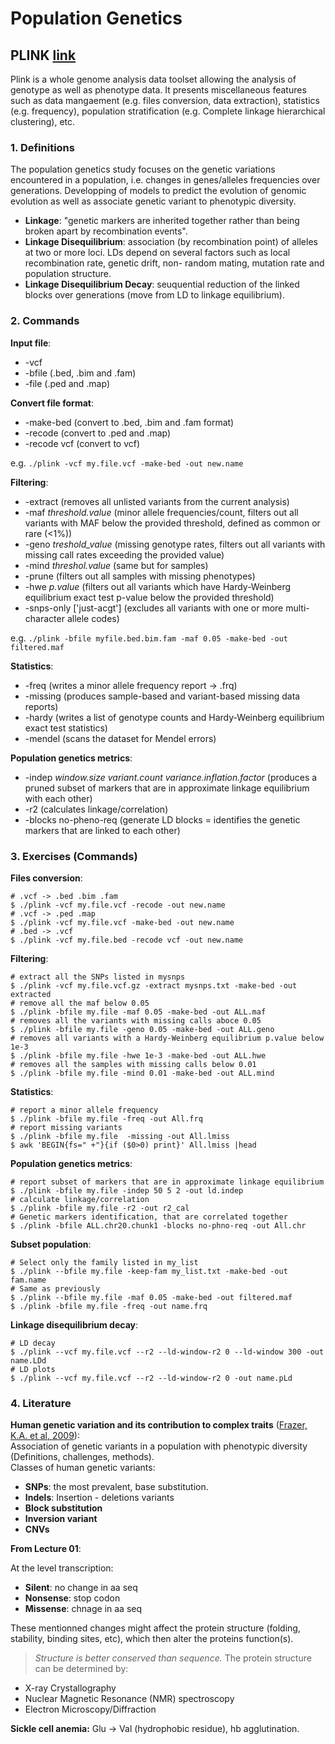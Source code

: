 # Population Genetics 

## PLINK [link](https://www.cog-genomics.org/plink2) 
Plink is a whole genome analysis data toolset allowing the analysis of genotype as well as phenotype data. It presents miscellaneous features such as data mangaement (e.g. files conversion, data extraction), 
statistics (e.g. frequency), population stratification (e.g. Complete linkage hierarchical clustering), etc. 

### 1. Definitions
The population genetics study focuses on the genetic variations encountered in a population, i.e. changes in genes/alleles frequencies over generations. Developping of models to predict the evolution of genomic evolution as well as associate genetic variant to phenotypic diversity. 

* **Linkage**: "genetic markers are inherited together rather than being broken apart by recombination events".
* **Linkage Disequilibrium**: association (by recombination point) of alleles at two or more loci. LDs depend on several factors such as local recombination rate, genetic drift, non- random mating, mutation rate and population structure. 
* **Linkage Disequilibrium Decay**: seuquential reduction of the linked blocks over generations (move from LD to linkage equilibrium). 

### 2. Commands 
**Input file**:
* -vcf 
* -bfile (.bed, .bim and .fam)
* -file (.ped and .map)

**Convert file format**: 
* -make-bed (convert to .bed, .bim and .fam format) 
* -recode (convert to .ped and .map)
* -recode vcf (convert to vcf) 

e.g.  `./plink -vcf my.file.vcf -make-bed -out new.name`

**Filtering**: 
* -extract (removes all unlisted variants from the current analysis)
* -maf _threshold.value_ (minor allele frequencies/count, filters out all variants with MAF below the provided threshold, defined as common or rare (<1%))
* -geno _treshold_value_ (missing genotype rates, filters out all variants with missing call rates exceeding the provided value)
* -mind _threshol.value_ (same but for samples)
* -prune (filters out all samples with missing phenotypes) 
* -hwe _p.value_ (filters out all variants which have Hardy-Weinberg equilibrium exact test p-value below the provided threshold)
* -snps-only ['just-acgt'] (excludes all variants with one or more multi-character allele codes)

e.g. `./plink -bfile myfile.bed.bim.fam -maf 0.05 -make-bed -out filtered.maf`

**Statistics**: 
* -freq (writes a minor allele frequency report -> .frq)
* -missing (produces sample-based and variant-based missing data reports)
* -hardy (writes a list of genotype counts and Hardy-Weinberg equilibrium exact test statistics)
* -mendel (scans the dataset for Mendel errors)

**Population genetics metrics**: 
* -indep _window.size variant.count variance.inflation.factor_ (produces a pruned subset of markers that are in approximate linkage equilibrium with each other)
* -r2 (calculates linkage/correlation)
* -blocks no-pheno-req (generate LD blocks = identifies the genetic markers that are linked to each other)

### 3. Exercises (Commands)

**Files conversion**: 

```
# .vcf -> .bed .bim .fam
$ ./plink -vcf my.file.vcf -recode -out new.name  
# .vcf -> .ped .map
$ ./plink -vcf my.file.vcf -make-bed -out new.name
# .bed -> .vcf 
$ ./plink -vcf my.file.bed -recode vcf -out new.name
```

**Filtering**: 

```
# extract all the SNPs listed in mysnps 
$ ./plink -vcf my.file.vcf.gz -extract mysnps.txt -make-bed -out extracted
# remove all the maf below 0.05 
$ ./plink -bfile my.file -maf 0.05 -make-bed -out ALL.maf
# removes all the variants with missing calls aboce 0.05 
$ ./plink -bfile my.file -geno 0.05 -make-bed -out ALL.geno
# removes all variants with a Hardy-Weinberg equilibrium p.value below 1e-3
$ ./plink -bfile my.file -hwe 1e-3 -make-bed -out ALL.hwe
# removes all the samples with missing calls below 0.01
$ ./plink -bfile my.file -mind 0.01 -make-bed -out ALL.mind
```

**Statistics**: 

```
# report a minor allele frequency
$ ./plink -bfile my.file -freq -out All.frq
# report missing variants 
$ ./plink -bfile my.file  -missing -out All.lmiss
$ awk 'BEGIN{fs=" +"}{if ($0>0) print}' All.lmiss |head
```

**Population genetics metrics**: 

```
# report subset of markers that are in approximate linkage equilibrium
$ ./plink -bfile my.file -indep 50 5 2 -out ld.indep
# calculate linkage/correlation
$ ./plink -bfile my.file -r2 -out r2_cal
# Genetic markers identification, that are correlated together 
$ ./plink -bfile ALL.chr20.chunk1 -blocks no-phno-req -out All.chr
```

**Subset population**: 

```
# Select only the family listed in my_list
$ ./plink --bfile my.file -keep-fam my_list.txt -make-bed -out fam.name
# Same as previously 
$ ./plink --bfile my.file -maf 0.05 -make-bed -out filtered.maf
$ ./plink -bfile my.file -freq -out name.frq
```

**Linkage disequilibrium decay**: 

```
# LD decay
$ ./plink --vcf my.file.vcf --r2 --ld-window-r2 0 --ld-window 300 -out name.LDd
# LD plots
$ ./plink --vcf my.file.vcf --r2 --ld-window-r2 0 -out name.pLd
```
### 4. Literature 
**Human genetic variation and its contribution to complex traits** ([Frazer, K.A. et al, 2009](https://www.nature.com/articles/nrg2554)): \
Association of genetic variants in a population with phenotypic diversity (Definitions, challenges, methods). \
Classes of human genetic variants: 
* **SNPs**: the most prevalent, base substitution. 
* **Indels**: Insertion - deletions variants 
* **Block substitution**
* **Inversion variant**
* **CNVs**

**From Lecture 01**: 

At the level transcription: 
* **Silent**: no change in aa seq
* **Nonsense**: stop codon 
* **Missense**: chnage in aa seq 

These mentionned changes might affect the protein structure (folding, stability, binding sites, etc), which then alter the proteins function(s). 
> _Structure is better conserved than sequence._
The protein structure can be determined by: 
* X-ray Crystallography 
* Nuclear Magnetic Resonance (NMR) spectroscopy
* Electron Microscopy/Diffraction

**Sickle cell anemia:** Glu -> Val (hydrophobic residue), hb agglutination. 







